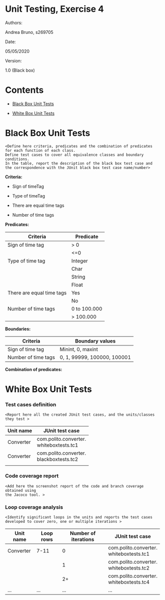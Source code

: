 # Unit Testing, Exercise 4

Authors:

Andrea Bruno, s269705

Date:

05/05/2020

Version:

1.0 (Black box)


# Contents

- [Black Box Unit Tests](#black-box-unit-tests)



- [White Box Unit Tests](#white-box-unit-tests)

  

# Black Box Unit Tests

```
<Define here criteria, predicates and the combination of predicates for each function of each class.
Define test cases to cover all equivalence classes and boundary conditions.
In the table, report the description of the black box test case and the correspondence with the JUnit black box test case name/number>
```

**Criteria:**
	

- Sign of timeTag

- Type of timeTag

- There are equal time tags

- Number of time tags

  

**Predicates:**

| Criteria                  | Predicate    |
| ------------------------- | ------------ |
| Sign of time tag          | > 0          |
|                           | <=0          |
| Type of time tag          | Integer      |
|                           | Char         |
|                           | String       |
|                           | Float        |
| There are equal time tags | Yes          |
|                           | No           |
| Number of time tags       | 0 to 100.000 |
|                           | > 100.000    |



**Boundaries:**

| Criteria            | Boundary values             |
| ------------------- | --------------------------- |
| Sign of time tag    | Minint, 0, maxint           |
| Number of time tags | 0, 1, 99999, 100000, 100001 |





 **Combination of predicates:**


# White Box Unit Tests

### Test cases definition

```
<Report here all the created JUnit test cases, and the units/classes they test >
```

| Unit name | JUnit test case                              |
| --------- | -------------------------------------------- |
| Converter | com.polito.converter.<br />whiteboxtests.tc1 |
| Converter | com.polito.converter.<br />blackboxtests.tc2 |
|           |                                              |

### Code coverage report

```
<Add here the screenshot report of the code and branch coverage obtained using
the Jacoco tool. >
```

### Loop coverage analysis

```
<Identify significant loops in the units and reports the test cases
developed to cover zero, one or multiple iterations >
```

| Unit name | Loop rows | Number of iterations | JUnit test case                              |
| --------- | --------- | -------------------- | -------------------------------------------- |
| Converter | 7-11      | 0                    | com.polito.converter.<br />whiteboxtests.tc1 |
|           |           | 1                    | com.polito.converter.<br />whiteboxtests.tc2 |
|           |           | 2+                   | com.polito.converter.<br />whiteboxtests.tc4 |
| ...       | ...       | ...                  | ...                                          |

